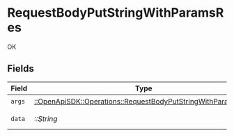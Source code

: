 # RequestBodyPutStringWithParamsRes

OK


## Fields

| Field                                                                                                                         | Type                                                                                                                          | Required                                                                                                                      | Description                                                                                                                   | Example                                                                                                                       |
| ----------------------------------------------------------------------------------------------------------------------------- | ----------------------------------------------------------------------------------------------------------------------------- | ----------------------------------------------------------------------------------------------------------------------------- | ----------------------------------------------------------------------------------------------------------------------------- | ----------------------------------------------------------------------------------------------------------------------------- |
| `args`                                                                                                                        | [::OpenApiSDK::Operations::RequestBodyPutStringWithParamsArgs](../../models/operations/requestbodyputstringwithparamsargs.md) | :heavy_check_mark:                                                                                                            | N/A                                                                                                                           |                                                                                                                               |
| `data`                                                                                                                        | *::String*                                                                                                                    | :heavy_check_mark:                                                                                                            | N/A                                                                                                                           | Hello world                                                                                                                   |